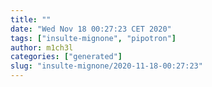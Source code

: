 ```yaml
---
title: ""
date: "Wed Nov 18 00:27:23 CET 2020"
tags: ["insulte-mignone", "pipotron"]
author: m1ch3l
categories: ["generated"]
slug: "insulte-mignone/2020-11-18-00:27:23"
---
```



